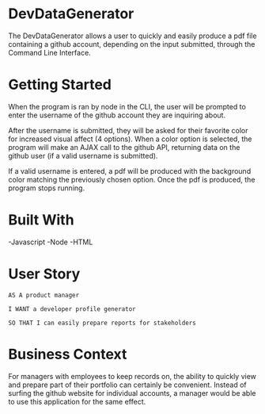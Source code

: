 # DevDataGenerator

The DevDataGenerator allows a user to quickly and easily produce a pdf file containing a github account, depending on the input submitted, through the Command Line Interface.

# Getting Started

When the program is ran by node in the CLI, the user will be prompted to enter the username of the github account they are inquiring about.

 After the username is submitted, they will be asked for their favorite color for increased visual affect (4 options). When a color option is selected, the program will make an AJAX call to the github API, returning data on the github user (if a valid username is submitted).
 
  If a valid username is entered, a pdf will be produced with the background color matching the previously chosen option. Once the pdf is produced, the program stops running.

  # Built With

  -Javascript
  -Node
  -HTML

  # User Story  
```
AS A product manager

I WANT a developer profile generator

SO THAT I can easily prepare reports for stakeholders
```
# Business Context

For managers with employees to keep records on, the ability to quickly view and prepare part of their portfolio can certainly be convenient. Instead of surfing the github website for individual accounts, a manager would be able to use this application for the same effect.
